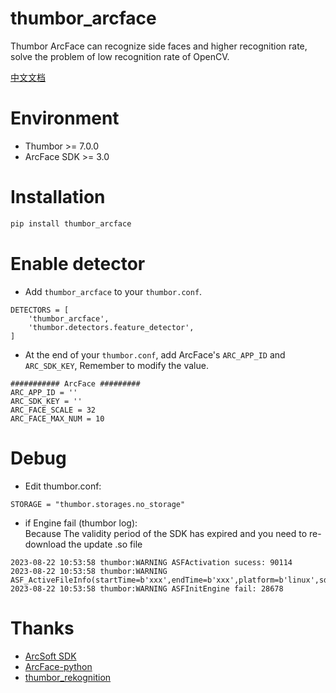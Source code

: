 # thumbor_arcface
Thumbor ArcFace can recognize side faces and higher recognition rate, solve the problem of low recognition rate of OpenCV.

[中文文档](https://github.com/lanrenwo/thumbor_arcface/blob/master/README-osc.md)

# Environment
- Thumbor >= 7.0.0
- ArcFace SDK >= 3.0

# Installation
```bash
pip install thumbor_arcface
```
# Enable detector
- Add `thumbor_arcface` to your `thumbor.conf`.
```
DETECTORS = [
    'thumbor_arcface',
    'thumbor.detectors.feature_detector',
]
```
- At the end of your `thumbor.conf`, add ArcFace's `ARC_APP_ID` and `ARC_SDK_KEY`, Remember to modify the value.
```
########### ArcFace #########
ARC_APP_ID = ''
ARC_SDK_KEY = ''
ARC_FACE_SCALE = 32
ARC_FACE_MAX_NUM = 10
```
# Debug
- Edit thumbor.conf:
```
STORAGE = "thumbor.storages.no_storage"
```
- if Engine fail (thumbor log):   
Because The validity period of the SDK has expired and you need to re-download the update .so file
```
2023-08-22 10:53:58 thumbor:WARNING ASFActivation sucess: 90114
2023-08-22 10:53:58 thumbor:WARNING ASF_ActiveFileInfo(startTime=b'xxx',endTime=b'xxx',platform=b'linux',sdkType=b'ArcFace',appId=b'xxxx',sdkKey=b'xxxx',sdkVersion=b'3.0.12402010101.3',fileVersion=b'2.0')
2023-08-22 10:53:58 thumbor:WARNING ASFInitEngine fail: 28678
```
# Thanks
- [ArcSoft SDK](https://ai.arcsoft.com.cn/)
- [ArcFace-python](https://github.com/tensorflower/ArcFace-python)
- [thumbor_rekognition](https://github.com/yu-liang-kono/thumbor_rekognition)
